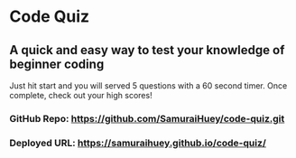# Code Quiz

## A quick and easy way to test your knowledge of beginner coding
Just hit start and you will served 5 questions with a 60 second timer. Once complete, check out your high scores!

### GitHub Repo: https://github.com/SamuraiHuey/code-quiz.git
### Deployed URL: https://samuraihuey.github.io/code-quiz/
